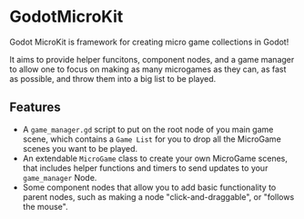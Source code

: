 # GodotMicroKit

Godot MicroKit is framework for creating micro game collections in Godot!

It aims to provide helper funcitons, component nodes, and a game manager to allow one to focus on making as many microgames as they can, as fast as possible, and throw them into a big list to be played.

## Features

* A `game_manager.gd` script to put on the root node of you main game scene, which contains a `Game List` for you to drop all the MicroGame scenes you want to be played.
* An extendable `MicroGame` class to create your own MicroGame scenes, that includes helper functions and timers to send updates to your `game_manager` Node.
* Some component nodes that allow you to add basic functionality to parent nodes, such as making a node "click-and-draggable", or "follows the mouse".

